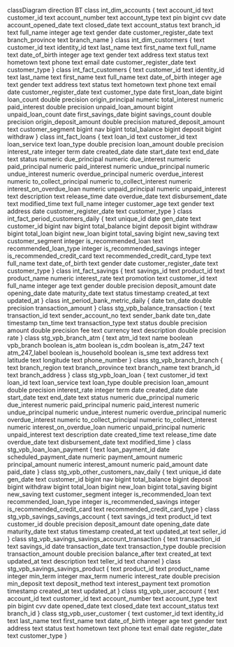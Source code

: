 classDiagram
direction BT
class int_dim_accounts {
   text account_id
   text customer_id
   text account_number
   text account_type
   text pin
   bigint cvv
   date account_opened_date
   text closed_date
   text account_status
   text branch_id
   text full_name
   integer age
   text gender
   date customer_register_date
   text branch_province
   text branch_name
}
class int_dim_custormers {
   text customer_id
   text identity_id
   text last_name
   text first_name
   text full_name
   text date_of_birth
   integer age
   text gender
   text address
   text status
   text hometown
   text phone
   text email
   date customer_register_date
   text customer_type
}
class int_fact_customers {
   text customer_id
   text identity_id
   text last_name
   text first_name
   text full_name
   text date_of_birth
   integer age
   text gender
   text address
   text status
   text hometown
   text phone
   text email
   date customer_register_date
   text customer_type
   date first_loan_date
   bigint loan_count
   double precision origin_principal
   numeric total_interest
   numeric paid_interest
   double precision unpaid_loan_amount
   bigint unpaid_loan_count
   date first_savings_date
   bigint savings_count
   double precision origin_deposit_amount
   double precision matured_deposit_amount
   text customer_segment
   bigint nav
   bigint total_balance
   bigint deposit
   bigint withdraw
}
class int_fact_loans {
   text loan_id
   text customer_id
   text loan_service
   text loan_type
   double precision loan_amount
   double precision interest_rate
   integer term
   date created_date
   date start_date
   text end_date
   text status
   numeric due_principal
   numeric due_interest
   numeric paid_principal
   numeric paid_interest
   numeric undue_principal
   numeric undue_interest
   numeric overdue_principal
   numeric overdue_interest
   numeric to_collect_principal
   numeric to_collect_interest
   numeric interest_on_overdue_loan
   numeric unpaid_principal
   numeric unpaid_interest
   text description
   text release_time
   date overdue_date
   text disbursement_date
   text modified_time
   text full_name
   integer customer_age
   text gender
   text address
   date customer_register_date
   text customer_type
}
class int_fact_period_customers_daily {
   text unique_id
   date gen_date
   text customer_id
   bigint nav
   bigint total_balance
   bigint deposit
   bigint withdraw
   bigint total_loan
   bigint new_loan
   bigint total_saving
   bigint new_saving
   text customer_segment
   integer is_recommended_loan
   text recommended_loan_type
   integer is_recommended_savings
   integer is_recommended_credit_card
   text recommended_credit_card_type
   text full_name
   text date_of_birth
   text gender
   date customer_register_date
   text customer_type
}
class int_fact_savings {
   text savings_id
   text product_id
   text product_name
   numeric interest_rate
   text promotion
   text customer_id
   text full_name
   integer age
   text gender
   double precision deposit_amount
   date opening_date
   date maturity_date
   text status
   timestamp created_at
   text updated_at
}
class int_period_bank_metric_daily {
   date txn_date
   double precision transaction_amount
}
class stg_vpb_balance_transaction {
   text transaction_id
   text sender_account_no
   text sender_bank
   date txn_date
   timestamp txn_time
   text transaction_type
   text status
   double precision amount
   double precision fee
   text currency
   text description
   double precision rate
}
class stg_vpb_branch_atm {
   text atm_id
   text name
   boolean vpb_branch
   boolean is_atm
   boolean is_cdm
   boolean is_atm_247
   text atm_247_label
   boolean is_household
   boolean is_sme
   text address
   text latitude
   text longitude
   text phone_number
}
class stg_vpb_branch_branch {
   text branch_region
   text branch_province
   text branch_name
   text branch_id
   text branch_address
}
class stg_vpb_loan_loan {
   text customer_id
   text loan_id
   text loan_service
   text loan_type
   double precision loan_amount
   double precision interest_rate
   integer term
   date created_date
   date start_date
   text end_date
   text status
   numeric due_principal
   numeric due_interest
   numeric paid_principal
   numeric paid_interest
   numeric undue_principal
   numeric undue_interest
   numeric overdue_principal
   numeric overdue_interest
   numeric to_collect_principal
   numeric to_collect_interest
   numeric interest_on_overdue_loan
   numeric unpaid_principal
   numeric unpaid_interest
   text description
   date created_time
   text release_time
   date overdue_date
   text disbursement_date
   text modified_time
}
class stg_vpb_loan_loan_payment {
   text loan_payment_id
   date scheduled_payment_date
   numeric payment_amount
   numeric principal_amount
   numeric interest_amount
   numeric paid_amount
   date paid_date
}
class stg_vpb_other_customers_nav_daily {
   text unique_id
   date gen_date
   text customer_id
   bigint nav
   bigint total_balance
   bigint deposit
   bigint withdraw
   bigint total_loan
   bigint new_loan
   bigint total_saving
   bigint new_saving
   text customer_segment
   integer is_recommended_loan
   text recommended_loan_type
   integer is_recommended_savings
   integer is_recommended_credit_card
   text recommended_credit_card_type
}
class stg_vpb_savings_savings_account {
   text savings_id
   text product_id
   text customer_id
   double precision deposit_amount
   date opening_date
   date maturity_date
   text status
   timestamp created_at
   text updated_at
   text seller_id
}
class stg_vpb_savings_savings_account_transaction {
   text transaction_id
   text savings_id
   date transaction_date
   text transaction_type
   double precision transaction_amount
   double precision balance_after
   text created_at
   text updated_at
   text description
   text teller_id
   text channel
}
class stg_vpb_savings_savings_product {
   text product_id
   text product_name
   integer min_term
   integer max_term
   numeric interest_rate
   double precision min_deposit
   text deposit_method
   text interest_payment
   text promotion
   timestamp created_at
   text updated_at
}
class stg_vpb_user_account {
   text account_id
   text customer_id
   text account_number
   text account_type
   text pin
   bigint cvv
   date opened_date
   text closed_date
   text account_status
   text branch_id
}
class stg_vpb_user_customer {
   text customer_id
   text identity_id
   text last_name
   text first_name
   text date_of_birth
   integer age
   text gender
   text address
   text status
   text hometown
   text phone
   text email
   date register_date
   text customer_type
}

